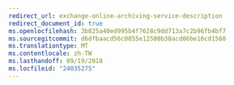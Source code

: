 ```yaml
---
redirect_url: exchange-online-archiving-service-description
redirect_document_id: true
ms.openlocfilehash: 3b825a40ed995b4f7628c9dd713a7c2b96fb4bf7
ms.sourcegitcommit: d6dfbaacd56c0855e12500b38acd06be16cd1560
ms.translationtype: MT
ms.contentlocale: zh-TW
ms.lasthandoff: 09/19/2018
ms.locfileid: "24035275"
---
```

